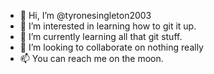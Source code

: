 - 👋 Hi, I’m @tyronesingleton2003
- 👀 I’m interested in learning how to git it up.
- 🌱 I’m currently learning all that git stuff.
- 💞️ I’m looking to collaborate on nothing really
- 📫 You can reach me on the moon.

<!---
tyronesingleton2003/tyronesingleton2003 is a ✨ special ✨ repository because its `README.md` (this file) appears on your GitHub profile.
You can click the Preview link to take a look at your changes.
--->
